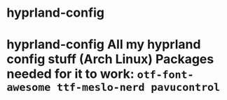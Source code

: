 # hyprland-config
# hyprland-config All my hyprland config stuff  (Arch Linux) Packages needed for it to work: ```otf-font-awesome ttf-meslo-nerd pavucontrol```

